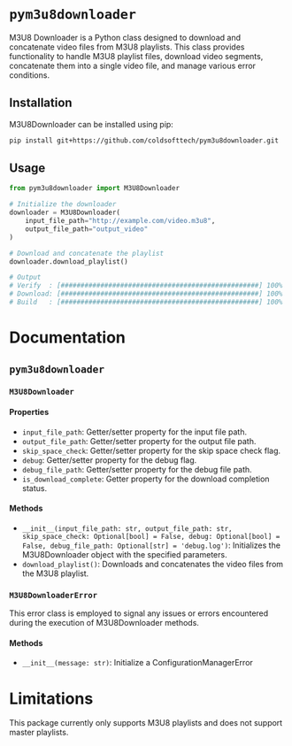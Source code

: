 # `pym3u8downloader`
M3U8 Downloader is a Python class designed to download and concatenate video files from M3U8 playlists. This class provides functionality to handle M3U8 playlist files, download video segments, concatenate them into a single video file, and manage various error conditions.

## Installation
M3U8Downloader can be installed using pip:
```bash
pip install git+https://github.com/coldsofttech/pym3u8downloader.git
```

## Usage
````python
from pym3u8downloader import M3U8Downloader

# Initialize the downloader
downloader = M3U8Downloader(
    input_file_path="http://example.com/video.m3u8",
    output_file_path="output_video"
)

# Download and concatenate the playlist
downloader.download_playlist()

# Output
# Verify  : [##################################################] 100%
# Download: [##################################################] 100%
# Build   : [##################################################] 100%
````

# Documentation
## `pym3u8downloader`
### `M3U8Downloader`
#### Properties
- `input_file_path`: Getter/setter property for the input file path.
- `output_file_path`: Getter/setter property for the output file path.
- `skip_space_check`: Getter/setter property for the skip space check flag.
- `debug`: Getter/setter property for the debug flag.
- `debug_file_path`: Getter/setter property for the debug file path.
- `is_download_complete`: Getter property for the download completion status.

#### Methods
- `__init__(input_file_path: str, output_file_path: str, skip_space_check: Optional[bool] = False, debug: Optional[bool] = False, debug_file_path: Optional[str] = 'debug.log')`: Initializes the M3U8Downloader object with the specified parameters.
- `download_playlist()`: Downloads and concatenates the video files from the M3U8 playlist.

### `M3U8DownloaderError`
This error class is employed to signal any issues or errors encountered during the execution of M3U8Downloader methods.

#### Methods
- `__init__(message: str)`: Initialize a ConfigurationManagerError

# Limitations
This package currently only supports M3U8 playlists and does not support master playlists.